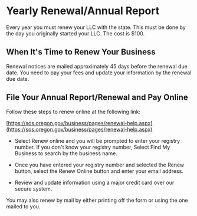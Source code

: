 # Yearly Renewal/Annual Re​port

Every year you must renew your LLC with the state. This must be done by the day you originally started your LLC. The cost is $100.

## When It's Time to Ren​ew Your Business

Renewal notices are mailed approximately 45 days before the renewal due date. You need to pay your fees and update your information by the renewal due date.

## File Your Annual Re​port/Renewal and Pay Online
Follow these steps to ren​ew​​ online at the following link:

[https://sos.oregon.gov/business/pages/renewal-help.aspx](https://sos.oregon.gov/business/pages/renewal-help.aspx)

* Select Renew online​ and yo​u will be prompted to enter your registry number. If you don't know your registry number, Select Find My Business​ to search by the business name.

* Once you have entered ​your registry number and selected the Renew button, select the Renew Online button and enter your email address.

* Review and update inform​​ation using a major credit card over our secure system.

You may also renew by mail by either printing off the form or using the one mailed to you.